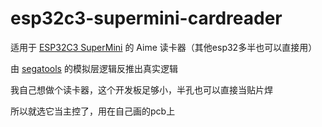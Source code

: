 # esp32c3-supermini-cardreader

适用于 [ESP32C3 SuperMini](https://www.nologo.tech/product/esp32/esp32s3/esp32s3supermini/esp32S3SuperMini.html) 的 Aime 读卡器（其他esp32多半也可以直接用）

由 [segatools](https://github.com/djhackersdev/segatools) 的模拟层逻辑反推出真实逻辑

我自己想做个读卡器，这个开发板足够小，半孔也可以直接当贴片焊

所以就选它当主控了，用在自己画的pcb上